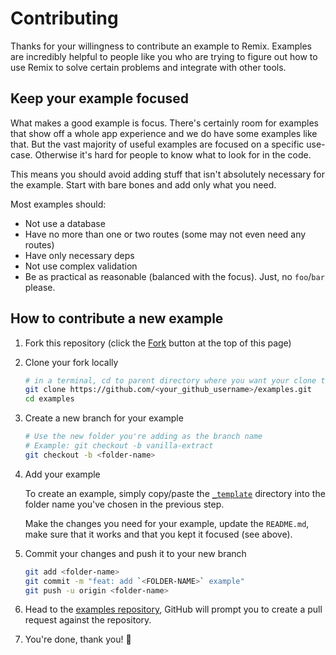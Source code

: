 # Contributing

Thanks for your willingness to contribute an example to Remix. Examples are incredibly helpful to people like you who are trying to figure out how to use Remix to solve certain problems and integrate with other tools.

## Keep your example focused

What makes a good example is focus. There's certainly room for examples that show off a whole app experience and we do have some examples like that. But the vast majority of useful examples are focused on a specific use-case. Otherwise it's hard for people to know what to look for in the code.

This means you should avoid adding stuff that isn't absolutely necessary for the example. Start with bare bones and add only what you need.

Most examples should:

- Not use a database
- Have no more than one or two routes (some may not even need any routes)
- Have only necessary deps
- Not use complex validation
- Be as practical as reasonable (balanced with the focus). Just, no `foo`/`bar` please.

## How to contribute a new example

1. Fork this repository (click the [Fork](https://github.com/remix-run/examples/fork) button at the top of this page)

2. Clone your fork locally

   ```sh
   # in a terminal, cd to parent directory where you want your clone to be, then
   git clone https://github.com/<your_github_username>/examples.git
   cd examples
   ```

3. Create a new branch for your example

   ```sh
   # Use the new folder you're adding as the branch name
   # Example: git checkout -b vanilla-extract
   git checkout -b <folder-name>
   ```

4. Add your example

   To create an example, simply copy/paste the [`_template`](_template) directory into the folder name you've chosen in the previous step.

   Make the changes you need for your example, update the `README.md`, make sure that it works and that you kept it focused (see above).

5. Commit your changes and push it to your new branch

   ```sh
   git add <folder-name>
   git commit -m "feat: add `<FOLDER-NAME>` example"
   git push -u origin <folder-name>
   ```

6. Head to the [examples repository](https://github.com/remix-run/examples), GitHub will prompt you to create a pull request against the repository.

7. You're done, thank you! 🎉
